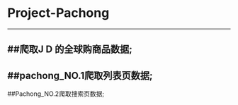# Project-Pachong
----
##爬取J D 的全球购商品数据; 
----
##pachong_NO.1爬取列表页数据; 
----
##Pachong_NO.2爬取搜索页数据; 
